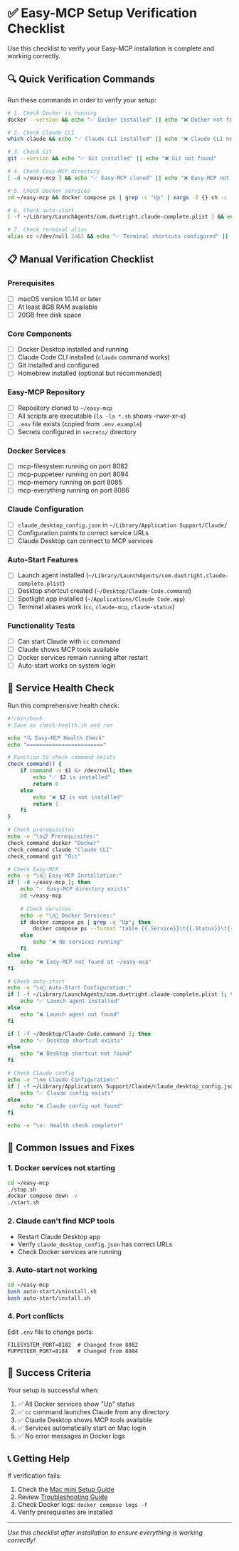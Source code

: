 # ✅ Easy-MCP Setup Verification Checklist

Use this checklist to verify your Easy-MCP installation is complete and working correctly.

## 🔍 Quick Verification Commands

Run these commands in order to verify your setup:

```bash
# 1. Check Docker is running
docker --version && echo "✅ Docker installed" || echo "❌ Docker not found"

# 2. Check Claude CLI
which claude && echo "✅ Claude CLI installed" || echo "❌ Claude CLI not found"

# 3. Check Git
git --version && echo "✅ Git installed" || echo "❌ Git not found"

# 4. Check Easy-MCP directory
[ -d ~/easy-mcp ] && echo "✅ Easy-MCP cloned" || echo "❌ Easy-MCP not found"

# 5. Check Docker services
cd ~/easy-mcp && docker compose ps | grep -c "Up" | xargs -I {} sh -c '[ {} -eq 4 ] && echo "✅ All services running" || echo "❌ Some services not running"'

# 6. Check auto-start
[ -f ~/Library/LaunchAgents/com.duetright.claude-complete.plist ] && echo "✅ Auto-start enabled" || echo "❌ Auto-start not configured"

# 7. Check terminal alias
alias cc >/dev/null 2>&1 && echo "✅ Terminal shortcuts configured" || echo "❌ Terminal shortcuts not found"
```

## 📋 Manual Verification Checklist

### Prerequisites
- [ ] macOS version 10.14 or later
- [ ] At least 8GB RAM available
- [ ] 20GB free disk space

### Core Components
- [ ] Docker Desktop installed and running
- [ ] Claude Code CLI installed (`claude` command works)
- [ ] Git installed and configured
- [ ] Homebrew installed (optional but recommended)

### Easy-MCP Repository
- [ ] Repository cloned to `~/easy-mcp`
- [ ] All scripts are executable (`ls -la *.sh` shows -rwxr-xr-x)
- [ ] `.env` file exists (copied from `.env.example`)
- [ ] Secrets configured in `secrets/` directory

### Docker Services
- [ ] mcp-filesystem running on port 8082
- [ ] mcp-puppeteer running on port 8084
- [ ] mcp-memory running on port 8085
- [ ] mcp-everything running on port 8086

### Claude Configuration
- [ ] `claude_desktop_config.json` in `~/Library/Application Support/Claude/`
- [ ] Configuration points to correct service URLs
- [ ] Claude Desktop can connect to MCP services

### Auto-Start Features
- [ ] Launch agent installed (`~/Library/LaunchAgents/com.duetright.claude-complete.plist`)
- [ ] Desktop shortcut created (`~/Desktop/Claude-Code.command`)
- [ ] Spotlight app installed (`~/Applications/Claude Code.app`)
- [ ] Terminal aliases work (`cc`, `claude-mcp`, `claude-status`)

### Functionality Tests
- [ ] Can start Claude with `cc` command
- [ ] Claude shows MCP tools available
- [ ] Docker services remain running after restart
- [ ] Auto-start works on system login

## 🧪 Service Health Check

Run this comprehensive health check:

```bash
#!/bin/bash
# Save as check-health.sh and run

echo "🔍 Easy-MCP Health Check"
echo "========================"

# Function to check command exists
check_command() {
    if command -v $1 &> /dev/null; then
        echo "✅ $2 is installed"
        return 0
    else
        echo "❌ $2 is not installed"
        return 1
    fi
}

# Check prerequisites
echo -e "\n📋 Prerequisites:"
check_command docker "Docker"
check_command claude "Claude CLI"
check_command git "Git"

# Check Easy-MCP
echo -e "\n📁 Easy-MCP Installation:"
if [ -d ~/easy-mcp ]; then
    echo "✅ Easy-MCP directory exists"
    cd ~/easy-mcp
    
    # Check services
    echo -e "\n🐳 Docker Services:"
    if docker compose ps | grep -q "Up"; then
        docker compose ps --format "table {{.Service}}\t{{.Status}}\t{{.Ports}}"
    else
        echo "❌ No services running"
    fi
else
    echo "❌ Easy-MCP not found at ~/easy-mcp"
fi

# Check auto-start
echo -e "\n🚀 Auto-Start Configuration:"
if [ -f ~/Library/LaunchAgents/com.duetright.claude-complete.plist ]; then
    echo "✅ Launch agent installed"
else
    echo "❌ Launch agent not found"
fi

if [ -f ~/Desktop/Claude-Code.command ]; then
    echo "✅ Desktop shortcut exists"
else
    echo "❌ Desktop shortcut not found"
fi

# Check Claude config
echo -e "\n⚙️ Claude Configuration:"
if [ -f ~/Library/Application\ Support/Claude/claude_desktop_config.json ]; then
    echo "✅ Claude config exists"
else
    echo "❌ Claude config not found"
fi

echo -e "\n✨ Health check complete!"
```

## 🚨 Common Issues and Fixes

### 1. Docker services not starting
```bash
cd ~/easy-mcp
./stop.sh
docker compose down -v
./start.sh
```

### 2. Claude can't find MCP tools
- Restart Claude Desktop app
- Verify `claude_desktop_config.json` has correct URLs
- Check Docker services are running

### 3. Auto-start not working
```bash
cd ~/easy-mcp
bash auto-start/uninstall.sh
bash auto-start/install.sh
```

### 4. Port conflicts
Edit `.env` file to change ports:
```env
FILESYSTEM_PORT=8182  # Changed from 8082
PUPPETEER_PORT=8184   # Changed from 8084
```

## 🎯 Success Criteria

Your setup is successful when:
1. ✅ All Docker services show "Up" status
2. ✅ `cc` command launches Claude from any directory
3. ✅ Claude Desktop shows MCP tools available
4. ✅ Services automatically start on Mac login
5. ✅ No error messages in Docker logs

## 📞 Getting Help

If verification fails:
1. Check the [Mac mini Setup Guide](mac-mini-setup-guide.md)
2. Review [Troubleshooting Guide](../README.md#-troubleshooting)
3. Check Docker logs: `docker compose logs -f`
4. Verify prerequisites are installed

---

*Use this checklist after installation to ensure everything is working correctly!*
